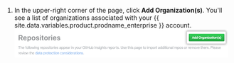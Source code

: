 1. In the upper-right corner of the page, click **Add Organization(s)**. You'll see a list of organizations associated with your {{ site.data.variables.product.prodname_enterprise }} account.
  ![Add Organization(s) button](/assets/images/help/insights/add-organizations.png)
